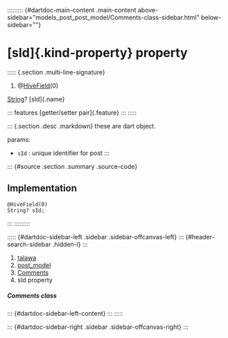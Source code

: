 ::::::::: {#dartdoc-main-content .main-content above-sidebar="models_post_post_model/Comments-class-sidebar.html" below-sidebar=""}
<div>

# [sId]{.kind-property} property

</div>

::::: {.section .multi-line-signature}
<div>

1.  @[HiveField](https://pub.dev/documentation/hive/2.2.3/hive/HiveField-class.html)(0)

</div>

[String](https://api.flutter.dev/flutter/dart-core/String-class.html)?
[sId]{.name}

::: features
[getter/setter pair]{.feature}
:::
:::::

::: {.section .desc .markdown}
these are dart object.

params:

-   `sId` : unique identifier for post
:::

::: {#source .section .summary .source-code}
## Implementation

``` language-dart
@HiveField(0)
String? sId;
```
:::
:::::::::

::::: {#dartdoc-sidebar-left .sidebar .sidebar-offcanvas-left}
::: {#header-search-sidebar .hidden-l}
:::

1.  [talawa](../../index.html)
2.  [post_model](../../models_post_post_model/)
3.  [Comments](../../models_post_post_model/Comments-class.html)
4.  sId property

##### Comments class

::: {#dartdoc-sidebar-left-content}
:::
:::::

::: {#dartdoc-sidebar-right .sidebar .sidebar-offcanvas-right}
:::
